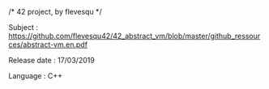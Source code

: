 /* 42 project, by flevesqu */

Subject : https://github.com/flevesqu42/42_abstract_vm/blob/master/github_ressources/abstract-vm.en.pdf

Release date : 17/03/2019

Language : C++
